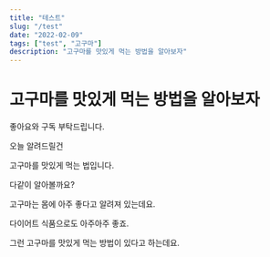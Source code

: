 ```yaml
---
title: "테스트"
slug: "/test"
date: "2022-02-09"
tags: ["test", "고구마"]
description: "고구마를 맛있게 먹는 방법을 알아보자"
---
```


# 고구마를 맛있게 먹는 방법을 알아보자

좋아요와 구독 부탁드립니다.

오늘 알려드릴건

고구마를 맛있게 먹는 법입니다.

다같이 알아볼까요?

고구마는 몸에 아주 좋다고 알려져 있는데요.

다이어트 식품으로도 아주아주 좋죠.

그런 고구마를 맛있게 먹는 방법이 있다고 하는데요.
